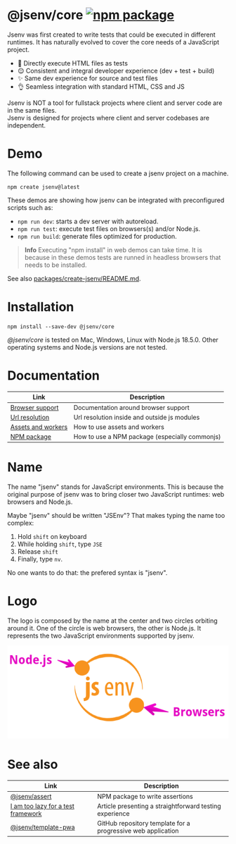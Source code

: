 # @jsenv/core [![npm package](https://img.shields.io/npm/v/@jsenv/core.svg?logo=npm&label=package)](https://www.npmjs.com/package/@jsenv/core)

Jsenv was first created to write tests that could be executed in different runtimes. It has naturally evolved to cover the core needs of a JavaScript project.

- :exploding_head: Directly execute HTML files as tests
- :relieved: Consistent and integral developer experience (dev + test + build)
- :sparkles: Same dev experience for source and test files
- :ok_hand: Seamless integration with standard HTML, CSS and JS

Jsenv is NOT a tool for fullstack projects where client and server code are in the same files.<br />
Jsenv is designed for projects where client and server codebases are independent.

# Demo

The following command can be used to create a jsenv project on a machine.

```console
npm create jsenv@latest
```

These demos are showing how jsenv can be integrated with preconfigured scripts such as:

- `npm run dev`: starts a dev server with autoreload.
- `npm run test`: execute test files on browsers(s) and/or Node.js.
- `npm run build`: generate files optimized for production.

> **Info**
> Executing "npm install" in web demos can take time. It is because in these demos tests are runned in headless browsers that needs to be installed.

See also [packages/create-jsenv/README.md](./packages/create-jsenv/README.md).

# Installation

```console
npm install --save-dev @jsenv/core
```

_@jsenv/core_ is tested on Mac, Windows, Linux with Node.js 18.5.0. Other operating systems and Node.js versions are not tested.

# Documentation

| Link                                               | Description                                    |
| -------------------------------------------------- | ---------------------------------------------- |
| [Browser support](./docs/browser_support.md)       | Documentation around browser support           |
| [Url resolution](./docs/url_resolution.md)         | Url resolution inside and outside js modules   |
| [Assets and workers](./docs/assets_and_workers.md) | How to use assets and workers                  |
| [NPM package](./docs/npm_package.md)               | How to use a NPM package (especially commonjs) |

# Name

The name "jsenv" stands for JavaScript environments. This is because the original purpose of jsenv was to bring closer two JavaScript runtimes: web browsers and Node.js.

Maybe "jsenv" should be written "JSEnv"? That makes typing the name too complex:

1. Hold `shift` on keyboard
2. While holding `shift`, type `JSE`
3. Release `shift`
4. Finally, type `nv`.

No one wants to do that: the prefered syntax is "jsenv".

# Logo

The logo is composed by the name at the center and two circles orbiting around it. One of the circle is web browsers, the other is Node.js. It represents the two JavaScript environments supported by jsenv.

![jsenv logo with legend](./docs/jsenv_logo_legend.png)

# See also

| Link                                                                                              | Description                                                  |
| ------------------------------------------------------------------------------------------------- | ------------------------------------------------------------ |
| [@jsenv/assert](https://github.com/jsenv/assert)                                                  | NPM package to write assertions                              |
| [I am too lazy for a test framework](https://dev.to/dmail/i-am-too-lazy-for-a-test-framework-92f) | Article presenting a straightforward testing experience      |
| [@jsenv/template-pwa](https://github.com/jsenv/jsenv-template-pwa)                                | GitHub repository template for a progressive web application |
